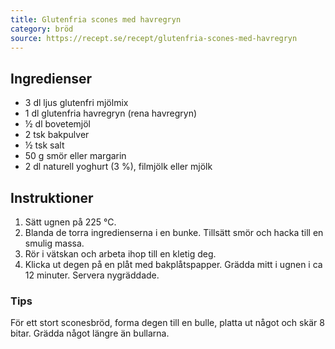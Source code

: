 ```yaml
---
title: Glutenfria scones med havregryn
category: bröd
source: https://recept.se/recept/glutenfria-scones-med-havregryn
---
```


## Ingredienser

- 3 dl ljus glutenfri mjölmix
- 1 dl glutenfria havregryn (rena havregryn)
- ½ dl bovetemjöl
- 2 tsk bakpulver
- ½ tsk salt
- 50 g smör eller margarin
- 2 dl naturell yoghurt (3 %), filmjölk eller mjölk

## Instruktioner

1. Sätt ugnen på 225 °C.
2. Blanda de torra ingredienserna i en bunke. Tillsätt smör och hacka till en smulig massa.
3. Rör i vätskan och arbeta ihop till en kletig deg.
4. Klicka ut degen på en plåt med bakplåtspapper. Grädda mitt i ugnen i ca 12 minuter. Servera nygräddade.

### Tips

För ett stort sconesbröd, forma degen till en bulle, platta ut något och skär 8 bitar. Grädda något längre än bullarna.
